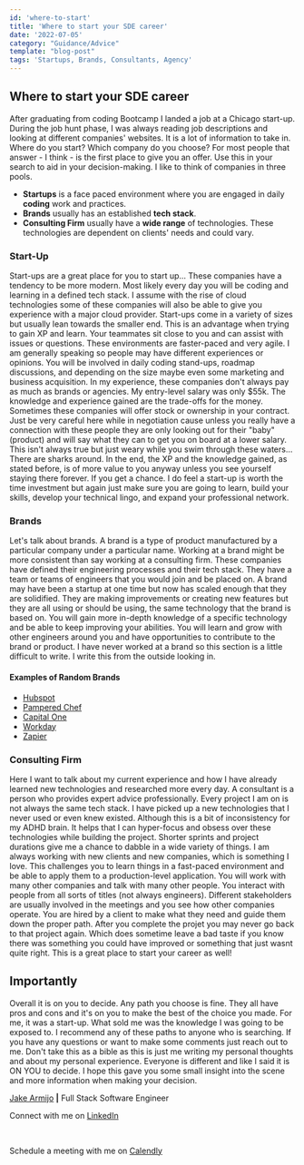 ```yaml
---
id: 'where-to-start'
title: 'Where to start your SDE career'
date: '2022-07-05'
category: "Guidance/Advice"
template: "blog-post"
tags: 'Startups, Brands, Consultants, Agency'
---
```

## Where to start your SDE career

After graduating from coding Bootcamp I landed a job at a Chicago start-up. During the job hunt phase, I was always reading job descriptions and looking at different companies' websites. It is a lot of information to take in. Where do you start? Which company do you choose?  For most people that answer - I think - is the first place to give you an offer. Use this in your search to aid in your decision-making. I like to think of companies in three pools.

- **Startups** is a face paced environment where you are engaged in daily **coding** work and practices.
- **Brands** usually has an established **tech stack**.
- **Consulting Firm** usually have a **wide range** of technologies. These technologies are dependent on clients' needs and could vary.

### Start-Up

Start-ups are a great place for you to start up... These companies have a tendency to be more modern. Most likely every day you will be coding and learning in a defined tech stack. I assume with the rise of cloud technologies some of these companies will also be able to give you experience with a major cloud provider. Start-ups come in a variety of sizes but usually lean towards the smaller end. This is an advantage when trying to gain XP and learn. Your teammates sit close to you and can assist with issues or questions. These environments are faster-paced and very agile. I am generally speaking so people may have different experiences or opinions. You will be involved in daily coding stand-ups, roadmap discussions, and depending on the size maybe even some marketing and business acquisition. In my experience, these companies don't always pay as much as brands or agencies. My entry-level salary was only $55k. The knowledge and experience gained are the trade-offs for the money. Sometimes these companies will offer stock or ownership in your contract. Just be very careful here while in negotiation cause unless you really have a connection with these people they are only looking out for their "baby" (product) and will say what they can to get you on board at a lower salary. This isn't always true but just weary while you swim through these waters... There are sharks around. In the end, the XP and the knowledge gained, as stated before, is of more value to you anyway unless you see yourself staying there forever. If you get a chance. I do feel a start-up is worth the time investment but again just make sure you are going to learn, build your skills, develop your technical lingo, and expand your professional network.

### Brands

Let's talk about brands. A brand is a type of product manufactured by a particular company under a particular name. Working at a brand might be more consistent than say working at a consulting firm. These companies have defined their engineering processes and their tech stack. They have a team or teams of engineers that you would join and be placed on. A brand may have been a startup at one time but now has scaled enough that they are solidified. They are making improvements or creating new features but they are all using or should be using, the same technology that the brand is based on. You will gain more in-depth knowledge of a specific technology and be able to keep improving your abilities. You will learn and grow with other engineers around you and have opportunities to contribute to the brand or product. I have never worked at a brand so this section is a little difficult to write. I write this from the outside looking in.

#### Examples of Random Brands

- [Hubspot](https://www.Hubspot.com)
- [Pampered Chef](https://www.pamperedchef.com/)
- [Capital One](https://www.capitalonecareers.com/)
- [Workday](https://www.Workday.com)
- [Zapier](https://www.Zapier.com)

### Consulting Firm

Here I want to talk about my current experience and how I have already learned new technologies and researched more every day. A consultant is a person who provides expert advice professionally. Every project I am on is not always the same tech stack. I have picked up a new technologies that I never used or even knew existed. Although this is a bit of inconsistency for my ADHD brain. It helps that I can hyper-focus and obsess over these technologies while building the project. Shorter sprints and project durations give me a chance to dabble in a wide variety of things. I am always working with new clients and new companies, which is something I love. This challenges you to learn things in a fast-paced environment and be able to apply them to a production-level application. You will work with many other companies and talk with many other people. You interact with people from all sorts of titles (not always engineers). Different stakeholders are usually involved in the meetings and you see how other companies operate. You are hired by a client to make what they need and guide them down the proper path. After you complete the projet you may never go back to that project again. Which does sometime leave a bad taste if you know there was something you could have improved or something that just wasnt quite right. This is a great place to start your career as well!

## Importantly

Overall it is on you to decide. Any path you choose is fine. They all have pros and cons and it's on you to make the best of the choice you made. For me, it was a start-up. What sold me was the knowledge I was going to be exposed to. I recommend any of these paths to anyone who is searching. If you have any questions or want to make some comments just reach out to me. Don't take this as a bible as this is just me writing my personal thoughts and about my personal experience. Everyone is different and like I said it is ON YOU to decide. I hope this gave you some small insight into the scene and more information when making your decision.

[Jake Armijo](https://www.jakearmijo.com/) **|** Full Stack Software Engineer
</br>

Connect with me on [LinkedIn](https://www.linkedin.com/in/jake-armijo/)

</br>

Schedule a meeting with me on [Calendly](https://calendly.com/armijojake/meeting)
